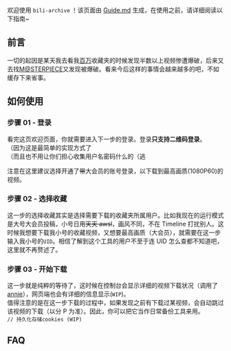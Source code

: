 欢迎使用 `bili-archive` ！该页面由 [Guide.md](https://github.com/Yesterday17/bili-archive/blob/master/bili-archive-frontend/Guide.md) 生成，在使用之前，请详细阅读以下指南~

## 前言

一切的起因是某天我去看我[百万](https://space.bilibili.com/123817257/favlist?fid=283019357)收藏夹的时候发现半数以上视频惨遭爆破，后来又去找[M@STERPIECE](https://www.biliplus.com/video/av4931739/)又发现被爆破。看来今后这样的事情会越来越多的吧，不如缓存下来省事。

## 如何使用

### 步骤 01 - 登录

看完这页欢迎页面，你就需要进入下一步的登录。登录**只支持二维码登录**。  
（因为这是最简单的实现方式了  
（而且也不用让你们担心收集用户名密码什么的（逃

注意在这里建议选择开通了~~带~~大会员的账号登录，以下载到最高画质(1080P60)的视频。

### 步骤 02 - 选择收藏

这一步的选择收藏其实是选择需要下载的收藏夹所属用户。比如我现在的运行模式是大号大会员投稿，小号日用~~天天 awsl~~，画风不同，不在 Timeline 打扰别人。这时候我想要下载我小号的收藏视频，又想要最高画质（大会员），就需要在这一步输入我小号的`UID`。相信了解到这个工具的用户不至于连 UID 怎么查都不知道吧，这里就不再赘述了。

### 步骤 03 - 开始下载

这一步就是纯粹的等待了，这时候在控制台会显示详细的视频下载状况（调用了[annie](https://github.com/iawia002/annie)），网页端也会有详细的信息显示(`WIP`)。  
值得注意的是在这一步下载的过程中，如果发现之前有下载过某视频，会自动跳过该视频的下载（以分 P 为准）。因此，你可以把它当作日常备份工具来用。  
`// 持久化存储cookies (WIP)`

## FAQ
